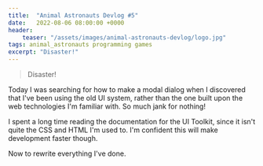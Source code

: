 ```yaml
---
title:  "Animal Astronauts Devlog #5"
date:   2022-08-06 08:00:00 +0000
header:
    teaser: "/assets/images/animal-astronauts-devlog/logo.jpg"
tags: animal_astronauts programming games
excerpt: "Disaster!"
---
```


> Disaster!

Today I was searching for how to make a modal dialog when I discovered that I've been using the old UI system, rather than the one built upon the web technologies I'm familiar with. So much jank for nothing!

I spent a long time reading the documentation for the UI Toolkit, since it isn't quite the CSS and HTML I'm used to. I'm confident this will make development faster though.

Now to rewrite everything I've done.
